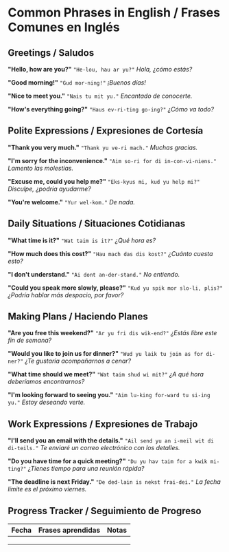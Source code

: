# Common Phrases in English / Frases Comunes en Inglés

## Greetings / Saludos

**"Hello, how are you?"**
`"He-lou, hau ar yu?"`
*Hola, ¿cómo estás?*

**"Good morning!"**
`"Gud mor-ning!"`
*¡Buenos días!*

**"Nice to meet you."**
`"Nais tu mit yu."`
*Encantado de conocerte.*

**"How's everything going?"**
`"Haus ev-ri-ting go-ing?"`
*¿Cómo va todo?*

## Polite Expressions / Expresiones de Cortesía

**"Thank you very much."**
`"Thank yu ve-ri mach."`
*Muchas gracias.*

**"I'm sorry for the inconvenience."**
`"Aim so-ri for di in-con-vi-niens."`
*Lamento las molestias.*

**"Excuse me, could you help me?"**
`"Eks-kyus mi, kud yu help mi?"`
*Disculpe, ¿podría ayudarme?*

**"You're welcome."**
`"Yur wel-kom."`
*De nada.*

## Daily Situations / Situaciones Cotidianas

**"What time is it?"**
`"Wat taim is it?"`
*¿Qué hora es?*

**"How much does this cost?"**
`"Hau mach das dis kost?"`
*¿Cuánto cuesta esto?*

**"I don't understand."**
`"Ai dont an-der-stand."`
*No entiendo.*

**"Could you speak more slowly, please?"**
`"Kud yu spik mor slo-li, plis?"`
*¿Podría hablar más despacio, por favor?*

## Making Plans / Haciendo Planes

**"Are you free this weekend?"**
`"Ar yu fri dis wik-end?"`
*¿Estás libre este fin de semana?*

**"Would you like to join us for dinner?"**
`"Wud yu laik tu join as for di-ner?"`
*¿Te gustaría acompañarnos a cenar?*

**"What time should we meet?"**
`"Wat taim shud wi mit?"`
*¿A qué hora deberíamos encontrarnos?*

**"I'm looking forward to seeing you."**
`"Aim lu-king for-ward tu si-ing yu."`
*Estoy deseando verte.*

## Work Expressions / Expresiones de Trabajo

**"I'll send you an email with the details."**
`"Ail send yu an i-meil wit di di-teils."`
*Te enviaré un correo electrónico con los detalles.*

**"Do you have time for a quick meeting?"**
`"Du yu hav taim for a kwik mi-ting?"`
*¿Tienes tiempo para una reunión rápida?*

**"The deadline is next Friday."**
`"De ded-lain is nekst frai-dei."`
*La fecha límite es el próximo viernes.*

## Progress Tracker / Seguimiento de Progreso

| Fecha | Frases aprendidas | Notas |
|-------|-------------------|-------|
| | | |
| | | |
| | | |
